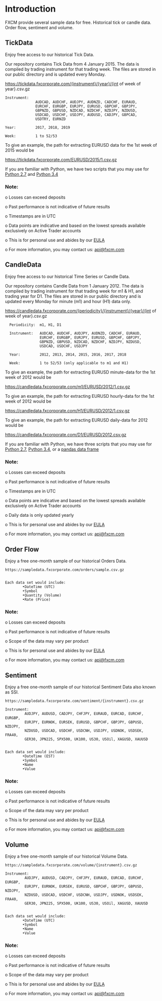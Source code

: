 # Introduction
FXCM provide several sample data for free. Historical tick or candle data. Order flow, sentiment and volume.

## TickData
Enjoy free access to our historical Tick Data.

Our repository contains Tick Data from 4 January 2015. The data is compiled by trading instrument for that trading week. The files are stored in our public directory and is updated every Monday.

https://tickdata.fxcorporate.com/{instrument}/{year}/{int of week of year}.csv.gz

    Instrument: 
                  AUDCAD, AUDCHF, AUDJPY, AUDNZD, CADCHF, EURAUD,
                  EURCHF, EURGBP, EURJPY, EURUSD, GBPCHF, GBPJPY,
                  GBPNZD, GBPUSD, NZDCAD, NZDCHF, NZDJPY, NZDUSD,
                  USDCAD, USDCHF, USDJPY, AUDUSD, CADJPY, GBPCAD,
                  USDTRY, EURNZD

    Year:         2017, 2018, 2019

    Week:         1 to 52/53

To give an example, the path for extracting EURUSD data for the 1st week of 2015 would be

https://tickdata.fxcorporate.com/EURUSD/2015/1.csv.gz

If you are familiar with Python, we have two scripts that you may use for [Python 2.7](https://github.com/FXCMAPI/FXCMTickData/blob/master/TickData27.py) and [Python 3.4](https://github.com/FXCMAPI/FXCMTickData/blob/master/TickData34.py)


### Note:

o	Losses can exceed deposits

o	Past performance is not indicative of future results

o	Timestamps are in UTC

o	Data points are indicative and based on the lowest spreads available exclusively on Active Trader accounts

o	This is for personal use and abides by our [EULA](https://www.fxcm.com/uk/forms/eula/)

o	For more information, you may contact us: api@fxcm.com 

## CandleData

Enjoy free access to our historical Time Series or Candle Data.

Our repository contains Candle Data from 1 January 2012. The data is compiled by trading instrument for that trading week for m1 & H1, and trading year for D1. The files are stored in our public directory and is updated every Monday for minute (m1) and hour (H1) data only.

https://candledata.fxcorporate.com/{periodicity}/{instrument}/{year}/{int of week of year}.csv.gz

      Periodicity:  m1, H1, D1

      Instrument:   AUDCAD, AUDCHF, AUDJPY, AUDNZD, CADCHF, EURAUD,
                    EURCHF, EURGBP, EURJPY, EURUSD, GBPCHF, GBPJPY,
                    GBPNZD, GBPUSD, NZDCAD, NZDCHF, NZDJPY, NZDUSD,
                    USDCAD, USDCHF, USDJPY

      Year:         2012, 2013, 2014, 2015, 2016, 2017, 2018

      Week:         1 to 52/53 (only applicable to m1 and H1)

To give an example, the path for extracting EURUSD minute-data for the 1st week of 2012 would be

https://candledata.fxcorporate.com/m1/EURUSD/2012/1.csv.gz

To give an example, the path for extracting EURUSD hourly-data for the 1st week of 2012 would be

https://candledata.fxcorporate.com/H1/EURUSD/2012/1.csv.gz

To give an example, the path for extracting EURUSD daily-data for 2012 would be

https://candledata.fxcorporate.com/D1/EURUSD/2012.csv.gz

If you are familiar with Python, we have three scripts that you may use for [Python 2.7](https://github.com/FXCMAPI/FXCMTimeSeriesData/blob/master/CandleData27.py), [Python 3.4](https://github.com/FXCMAPI/FXCMTimeSeriesData/blob/master/CandleData34.py), or a [pandas data frame](https://github.com/FXCMAPI/FXCMTimeSeriesData/blob/master/CandleData(pandas).py)


### Note:

o	Losses can exceed deposits

o	Past performance is not indicative of future results

o	Timestamps are in UTC

o	Data points are indicative and based on the lowest spreads available exclusively on Active Trader accounts

o	Daily data is only updated yearly

o	This is for personal use and abides by our [EULA](https://www.fxcm.com/uk/forms/eula/)

o	For more information, you may contact us: api@fxcm.com 



## Order Flow

Enjoy a free one-month sample of our historical Orders Data.

	https://sampledata.fxcorporate.com/orders/sample.csv.gz


    Each data set would include:
            •DateTime (UTC)
            •Symbol
            •Quantity (Volume)
            •Rate (Price)


### Note:
o	Losses can exceed deposits

o	Past performance is not indicative of future results

o	Scope of the data may vary per product	

o	This is for personal use and abides by our [EULA](https://www.fxcm.com/uk/forms/eula)

o	For more information, you may contact us: api@fxcm.com

 
## Sentiment

Enjoy a free one-month sample of our historical Sentiment Data also known as SSI.

	https://sampledata.fxcorporate.com/sentiment/{instrument}.csv.gz

    Instrument: 
             AUDJPY, AUDUSD, CADJPY, CHFJPY, EURAUD, EURCAD, EURCHF, EURGBP,
             EURJPY, EURNOK, EURSEK, EURUSD, GBPCHF, GBPJPY, GBPUSD, NZDJPY,
             NZDUSD, USDCAD, USDCHF, USDCNH, USDJPY, USDNOK, USDSEK, FRA40,
             GER30, JPN225, SPX500, UK100, US30, USOil, XAGUSD, XAUUSD


    Each data set would include:
            •DateTime (EST)
            •Symbol
            •Name
            •Value


### Note:
o	Losses can exceed deposits

o	Past performance is not indicative of future results

o	Scope of the data may vary per product

o	This is for personal use and abides by our [EULA](https://www.fxcm.com/uk/forms/eula/)

o	For more information, you may contact us: api@fxcm.com
 

## Volume

Enjoy a free one-month sample of our historical Volume Data.

	https://sampledata.fxcorporate.com/volume/{instrument}.csv.gz

    Instrument: 
             AUDJPY, AUDUSD, CADJPY, CHFJPY, EURAUD, EURCAD, EURCHF, EURGBP,
             EURJPY, EURNOK, EURSEK, EURUSD, GBPCHF, GBPJPY, GBPUSD, NZDJPY,
             NZDUSD, USDCAD, USDCHF, USDCNH, USDJPY, USDNOK, USDSEK, FRA40,
             GER30, JPN225, SPX500, UK100, US30, USOil, XAGUSD, XAUUSD


    Each data set would include:
            •DateTime (UTC)
            •Symbol
            •Name
            •Value


### Note:
o	Losses can exceed deposits

o	Past performance is not indicative of future results

o	Scope of the data may vary per product

o	This is for personal use and abides by our [EULA](https://www.fxcm.com/uk/forms/eula/)

o	For more information, you may contact us: api@fxcm.com
 
 
